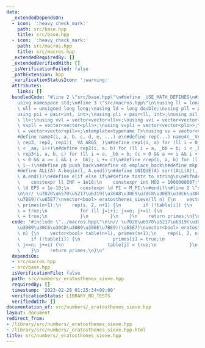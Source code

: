 ```yaml
---
data:
  _extendedDependsOn:
  - icon: ':heavy_check_mark:'
    path: src/base.hpp
    title: src/base.hpp
  - icon: ':heavy_check_mark:'
    path: src/macros.hpp
    title: src/macros.hpp
  _extendedRequiredBy: []
  _extendedVerifiedWith: []
  _isVerificationFailed: false
  _pathExtension: hpp
  _verificationStatusIcon: ':warning:'
  attributes:
    links: []
  bundledCode: "#line 2 \"src/base.hpp\"\n#define _USE_MATH_DEFINES\n#include <bits/stdc++.h>\n\
    using namespace std;\n#line 3 \"src/macros.hpp\"\n\nusing ll = long long;\nusing\
    \ ull = unsigned long long;\nusing ld = long double;\nusing pll = pair<ll, ll>;\n\
    using pii = pair<int, int>;\nusing pli = pair<ll, int>;\nusing pil = pair<int,\
    \ ll>;\nusing vvl = vector<vector<ll>>;\nusing vvi = vector<vector<int>>;\nusing\
    \ vvpll = vector<vector<pll>>;\nusing vvpli = vector<vector<pli>>;\nusing vvpil\
    \ = vector<vector<pil>>;\ntemplate<typename T>\nusing vv = vector<vector<T>>;\n\
    #define name4(i, a, b, c, d, e, ...) e\n#define rep(...) name4(__VA_ARGS__, rep4,\
    \ rep3, rep2, rep1)(__VA_ARGS__)\n#define rep1(i, a) for (ll i = 0, _aa = a; i\
    \ < _aa; i++)\n#define rep2(i, a, b) for (ll i = a, _bb = b; i < _bb; i++)\n#define\
    \ rep3(i, a, b, c) for (ll i = a, _bb = b; (c > 0 && a <= i && i < _bb) or (c\
    \ < 0 && a >= i && i > _bb); i += c)\n#define rrep(i, a, b) for (ll i=(a); i>(b);\
    \ i--)\n#define pb push_back\n#define eb emplace_back\n#define mkp make_pair\n\
    #define ALL(A) A.begin(), A.end()\n#define UNIQUE(A) sort(ALL(A)), A.erase(unique(ALL(A)),\
    \ A.end())\n#define elif else if\n#define tostr to_string\n\n#ifndef CONSTANTS\n\
    \    constexpr ll INF = 1e18;\n    constexpr int MOD = 1000000007;\n    constexpr\
    \ ld EPS = 1e-10;\n    constexpr ld PI = M_PI;\n#endif\n#line 2 \"src/numbers/_eratosthenes_sieve.hpp\"\
    \n\n// \u7D20\u6570\u5217\u6319(\u30A8\u30E9\u30C8\u30B9\u30C6\u30CD\u30B9\u306E\
    \u7BE9)(\u65E7)\nvector<bool> eratosthenes_sieve(ll n) {\n    vector<bool> table(n+1),\
    \ primes(n+1);\n    rep(i, 2, n+1) {\n        if (!table[i]) {\n            primes[i]\
    \ = true;\n            for (ll j=i+i; j<=n; j+=i) {\n                table[j]\
    \ = true;\n            }\n        }\n    }\n    return primes;\n}\n"
  code: "#include \"../macros.hpp\"\n\n// \u7D20\u6570\u5217\u6319(\u30A8\u30E9\u30C8\
    \u30B9\u30C6\u30CD\u30B9\u306E\u7BE9)(\u65E7)\nvector<bool> eratosthenes_sieve(ll\
    \ n) {\n    vector<bool> table(n+1), primes(n+1);\n    rep(i, 2, n+1) {\n    \
    \    if (!table[i]) {\n            primes[i] = true;\n            for (ll j=i+i;\
    \ j<=n; j+=i) {\n                table[j] = true;\n            }\n        }\n\
    \    }\n    return primes;\n}\n"
  dependsOn:
  - src/macros.hpp
  - src/base.hpp
  isVerificationFile: false
  path: src/numbers/_eratosthenes_sieve.hpp
  requiredBy: []
  timestamp: '2023-02-28 01:25:34+09:00'
  verificationStatus: LIBRARY_NO_TESTS
  verifiedWith: []
documentation_of: src/numbers/_eratosthenes_sieve.hpp
layout: document
redirect_from:
- /library/src/numbers/_eratosthenes_sieve.hpp
- /library/src/numbers/_eratosthenes_sieve.hpp.html
title: src/numbers/_eratosthenes_sieve.hpp
---
```

